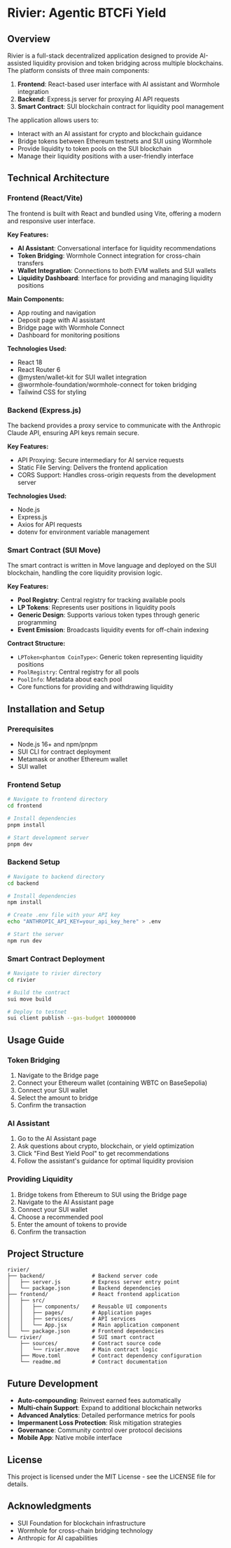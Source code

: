 # Rivier: Agentic BTCFi Yield 

## Overview

Rivier is a full-stack decentralized application designed to provide AI-assisted liquidity provision and token bridging across multiple blockchains. The platform consists of three main components:

1. **Frontend**: React-based user interface with AI assistant and Wormhole integration
2. **Backend**: Express.js server for proxying AI API requests 
3. **Smart Contract**: SUI blockchain contract for liquidity pool management

The application allows users to:
- Interact with an AI assistant for crypto and blockchain guidance
- Bridge tokens between Ethereum testnets and SUI using Wormhole
- Provide liquidity to token pools on the SUI blockchain
- Manage their liquidity positions with a user-friendly interface

## Technical Architecture

### Frontend (React/Vite)

The frontend is built with React and bundled using Vite, offering a modern and responsive user interface.

**Key Features:**
- **AI Assistant**: Conversational interface for liquidity recommendations
- **Token Bridging**: Wormhole Connect integration for cross-chain transfers
- **Wallet Integration**: Connections to both EVM wallets and SUI wallets
- **Liquidity Dashboard**: Interface for providing and managing liquidity positions

**Main Components:**
- App routing and navigation
- Deposit page with AI assistant
- Bridge page with Wormhole Connect
- Dashboard for monitoring positions

**Technologies Used:**
- React 18
- React Router 6
- @mysten/wallet-kit for SUI wallet integration
- @wormhole-foundation/wormhole-connect for token bridging
- Tailwind CSS for styling

### Backend (Express.js)

The backend provides a proxy service to communicate with the Anthropic Claude API, ensuring API keys remain secure.

**Key Features:**
- API Proxying: Secure intermediary for AI service requests
- Static File Serving: Delivers the frontend application
- CORS Support: Handles cross-origin requests from the development server

**Technologies Used:**
- Node.js
- Express.js
- Axios for API requests
- dotenv for environment variable management

### Smart Contract (SUI Move)

The smart contract is written in Move language and deployed on the SUI blockchain, handling the core liquidity provision logic.

**Key Features:**
- **Pool Registry**: Central registry for tracking available pools
- **LP Tokens**: Represents user positions in liquidity pools
- **Generic Design**: Supports various token types through generic programming
- **Event Emission**: Broadcasts liquidity events for off-chain indexing

**Contract Structure:**
- `LPToken<phantom CoinType>`: Generic token representing liquidity positions
- `PoolRegistry`: Central registry for all pools
- `PoolInfo`: Metadata about each pool
- Core functions for providing and withdrawing liquidity

## Installation and Setup

### Prerequisites
- Node.js 16+ and npm/pnpm
- SUI CLI for contract deployment
- Metamask or another Ethereum wallet
- SUI wallet

### Frontend Setup
```bash
# Navigate to frontend directory
cd frontend

# Install dependencies
pnpm install

# Start development server
pnpm dev
```

### Backend Setup
```bash
# Navigate to backend directory
cd backend

# Install dependencies
npm install

# Create .env file with your API key
echo "ANTHROPIC_API_KEY=your_api_key_here" > .env

# Start the server
npm run dev
```

### Smart Contract Deployment
```bash
# Navigate to rivier directory
cd rivier

# Build the contract
sui move build

# Deploy to testnet
sui client publish --gas-budget 100000000
```

## Usage Guide

### Token Bridging
1. Navigate to the Bridge page
2. Connect your Ethereum wallet (containing WBTC on BaseSepolia)
3. Connect your SUI wallet
4. Select the amount to bridge
5. Confirm the transaction

### AI Assistant
1. Go to the AI Assistant page
2. Ask questions about crypto, blockchain, or yield optimization
3. Click "Find Best Yield Pool" to get recommendations
4. Follow the assistant's guidance for optimal liquidity provision

### Providing Liquidity
1. Bridge tokens from Ethereum to SUI using the Bridge page
2. Navigate to the AI Assistant page
3. Connect your SUI wallet
4. Choose a recommended pool
5. Enter the amount of tokens to provide
6. Confirm the transaction

## Project Structure

```
rivier/
├── backend/               # Backend server code
│   ├── server.js          # Express server entry point
│   └── package.json       # Backend dependencies
├── frontend/              # React frontend application
│   ├── src/
│   │   ├── components/    # Reusable UI components
│   │   ├── pages/         # Application pages
│   │   ├── services/      # API services
│   │   └── App.jsx        # Main application component
│   └── package.json       # Frontend dependencies
└── rivier/                # SUI smart contract
    ├── sources/           # Contract source code
    │   └── rivier.move    # Main contract logic
    ├── Move.toml          # Contract dependency configuration
    └── readme.md          # Contract documentation
```

## Future Development

- **Auto-compounding**: Reinvest earned fees automatically
- **Multi-chain Support**: Expand to additional blockchain networks
- **Advanced Analytics**: Detailed performance metrics for pools
- **Impermanent Loss Protection**: Risk mitigation strategies
- **Governance**: Community control over protocol decisions
- **Mobile App**: Native mobile interface

## License

This project is licensed under the MIT License - see the LICENSE file for details.

## Acknowledgments

- SUI Foundation for blockchain infrastructure
- Wormhole for cross-chain bridging technology
- Anthropic for AI capabilities